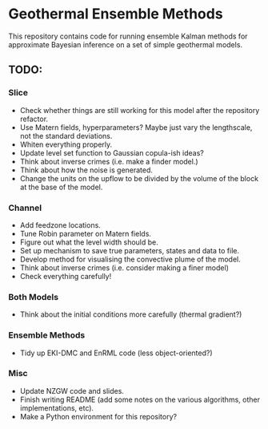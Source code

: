 # Geothermal Ensemble Methods

This repository contains code for running ensemble Kalman methods for approximate Bayesian inference on a set of simple geothermal models.

## TODO:
### Slice
 - Check whether things are still working for this model after the repository refactor.
 - Use Matern fields, hyperparameters? Maybe just vary the lengthscale, not the standard deviations.
 - Whiten everything properly.
 - Update level set function to Gaussian copula-ish ideas?
 - Think about inverse crimes (i.e. make a finder model.)
 - Think about how the noise is generated.
 - Change the units on the upflow to be divided by the volume of the block at the base of the model.
### Channel
 - Add feedzone locations.
 - Tune Robin parameter on Matern fields.
 - Figure out what the level width should be.
 - Set up mechanism to save true parameters, states and data to file.
 - Develop method for visualising the convective plume of the model.
 - Think about inverse crimes (i.e. consider making a finer model)
 - Check everything carefully!
### Both Models
 - Think about the initial conditions more carefully (thermal gradient?)
### Ensemble Methods
 - Tidy up EKI-DMC and EnRML code (less object-oriented?)
### Misc
 - Update NZGW code and slides.
 - Finish writing README (add some notes on the various algorithms, other implementations, etc).
 - Make a Python environment for this repository?
